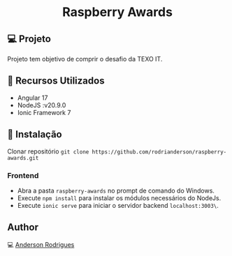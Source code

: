 <h1 align="center">Raspberry Awards</h1>

## :computer: Projeto
Projeto tem objetivo de comprir o desafio da TEXO IT.

## :wrench: Recursos Utilizados
- Angular 17
- NodeJS :v20.9.0
- Ionic Framework 7

## :floppy_disk: Instalação

Clonar repositório ```git clone https://github.com/rodrianderson/raspberry-awards.git```

### Frontend

- Abra a pasta ```raspberry-awards``` no prompt de comando do Windows.
- Execute ```npm install``` para instalar os módulos necessários do NodeJs.
- Execute ```ionic serve``` para iniciar o servidor backend ```localhost:3003\```.

## Author
:computer: [Anderson Rodrigues](https://github.com/rodrianderson)



